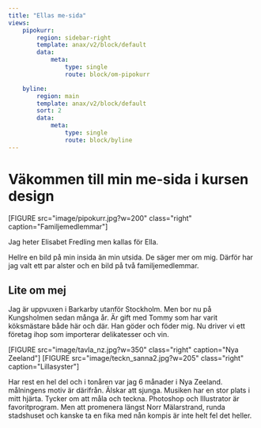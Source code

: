 ```yaml
---
title: "Ellas me-sida"
views:
    pipokurr:
        region: sidebar-right
        template: anax/v2/block/default
        data:
            meta:
                type: single
                route: block/om-pipokurr

    byline:
        region: main
        template: anax/v2/block/default
        sort: 2
        data:
            meta:
                type: single
                route: block/byline    
---
```

Väkommen till min me-sida i kursen design
=========================
[FIGURE src="image/pipokurr.jpg?w=200" class="right" caption="Familjemedlemmar"]


[//]: # (Detta innehåll är skrivet i markdown och du hittar innehållet i filen `content/index.md`.)




Jag heter Elisabet Fredling men kallas för Ella.

Hellre en bild på min insida än min utsida. De säger mer om mig. Därför har jag valt ett par alster och en bild på två familjemedlemmar.


Lite om mej
------------
Jag är uppvuxen i Barkarby utanför Stockholm. Men bor nu på Kungsholmen sedan många år. Är gift med Tommy som har varit köksmästare både här och där. Han göder och föder mig. Nu driver vi ett företag ihop som importerar delikatesser och vin.

[FIGURE src="image/tavla_nz.jpg?w=350" class="right" caption="Nya Zeeland"]
[FIGURE src="image/teckn_sanna2.jpg?w=205" class="right" caption="Lillasyster"]

Har rest en hel del och i tonåren var jag 6 månader i Nya Zeeland. målningens motiv är därifrån.
Älskar att sjunga. Musiken har en stor plats i mitt hjärta. Tycker om att måla och teckna. Photoshop och Illustrator är favoritprogram. Men att promenera längst Norr Mälarstrand, runda stadshuset och kanske ta en fika med nån kompis är inte helt fel det heller.
